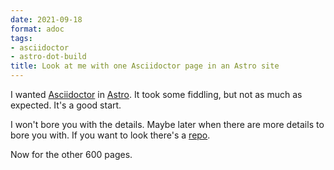 ```yaml
---
date: 2021-09-18
format: adoc
tags:
- asciidoctor
- astro-dot-build
title: Look at me with one Asciidoctor page in an Astro site
---
```


[repo]: https://github.com/brianwisti/rgb-astro-adoc
[adoc]: https://asciidoctor.org
[astro]: https://astro.build

I wanted [Asciidoctor][adoc] in [Astro][astro].
It took some fiddling, but not as much as expected.
It's a good start.

I won't bore you with the details.
Maybe later when there are more details to bore you with.
If you want to look there's a [repo][repo].

Now for the other 600 pages.